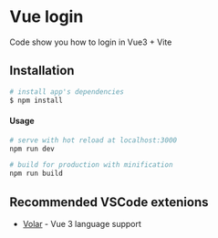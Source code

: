 # Vue login
Code show you how to login in Vue3 + Vite

## Installation
``` bash
# install app's dependencies
$ npm install
```

#### Usage

``` bash
# serve with hot reload at localhost:3000
npm run dev

# build for production with minification
npm run build
```

## Recommended VSCode extenions
- [Volar](https://marketplace.visualstudio.com/items?itemName=johnsoncodehk.volar) - Vue 3 language support
